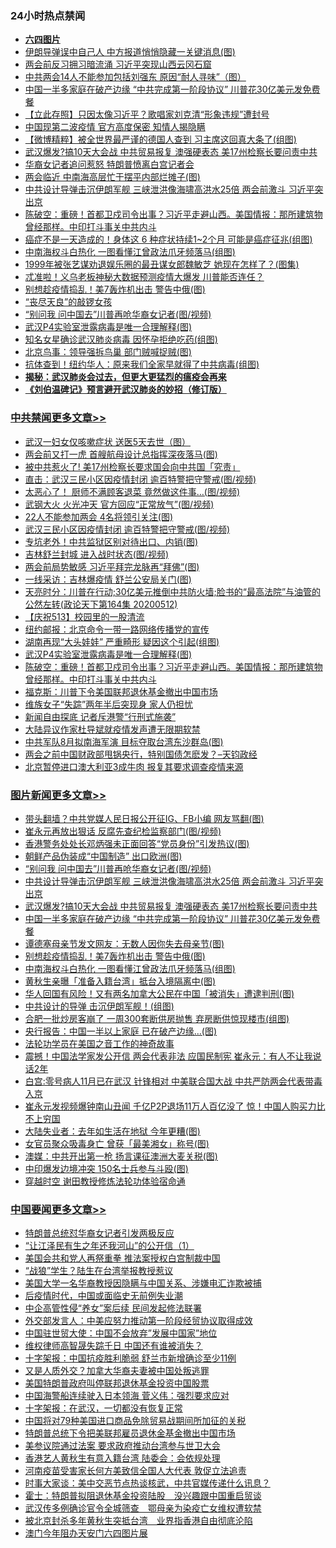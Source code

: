 <div class="catlist">
<h3>24小时热点禁闻</h3>
<ul>
<li><b><a href="64photo" target="_blank">六四图片</a></b></li>
<li><a href="https://github.com/fqnews/bnews/blob/master/cbnews/20200512/1327262.md">伊朗导弹误中自己人 中方报道悄悄隐藏一关键消息(图)</a></li>
<li><a href="https://github.com/fqnews/bnews/blob/master/comments/20200512/1327203.md">两会前反习拥习暗流涌 习近平突现山西云冈石窟</a></li>
<li><a href="https://github.com/fqnews/bnews/blob/master/cnnews/20200512/1327285.md">中共两会14人不能参加包括刘强东 原因“耐人寻味”（图）</a></li>
<li><a href="https://github.com/fqnews/bnews/blob/master/topimagenews/20200512/1327258.md">中国一半多家庭在破产边缘 “中共完成第一阶段协议” 川普花30亿美元发免费餐</a></li>
<li><a href="https://github.com/fqnews/bnews/blob/master/baitai/20200513/1327464.md">【立此存照】只因太像习近平？歌唱家刘克清“形象违规”遭封号</a></li>
<li><a href="https://github.com/fqnews/bnews/blob/master/comments/20200512/1327411.md">中国现第二波疫情 官方高度保密 知情人揭隐瞒</a></li>
<li><a href="https://github.com/fqnews/bnews/blob/master/comments/20200513/1327517.md">【微博精粹】被全世界最严谨的德国人查到 习主席这回真大条了(组图)</a></li>
<li><a href="https://github.com/fqnews/bnews/blob/master/topimagenews/20200512/1327298.md">武汉爆发?搞10天大会战 中共贸易报复 澳强硬表态 美17州检察长要问责中共</a></li>
<li><a href="https://github.com/fqnews/bnews/blob/master/worldnews/usa/20200512/1327245.md">华裔女记者追问惹怒 特朗普愤离白宫记者会</a></li>
<li><a href="https://github.com/fqnews/bnews/blob/master/cbnews/20200512/1327282.md">两会临近 中南海高层忙于摆平内部烂摊子(图)</a></li>
<li><a href="https://github.com/fqnews/bnews/blob/master/topimagenews/20200512/1327364.md">中共设计导弹击沉伊朗军舰 三峡泄洪像海啸高洪水25倍 两会前激斗 习近平突出京</a></li>
<li><a href="https://github.com/fqnews/bnews/blob/master/cbnews/20200513/1327514.md">陈破空：重磅！首都卫戍司令出事？习近平走避山西。美国情报：那所建筑物曾经那样。中印打斗事关中共内斗 </a></li>
<li><a href="https://github.com/fqnews/bnews/blob/master/health/20200512/1327186.md">癌症不是一天造成的！身体这 6 种症状持续1~2个月 可能是癌症征兆(组图)</a></li>
<li><a href="https://github.com/fqnews/bnews/blob/master/topimagenews/20200512/1327255.md">中南海权斗白热化 一图看懂江曾政法爪牙频落马(组图)</a></li>
<li><a href="https://github.com/fqnews/bnews/blob/master/yule/20200513/1327550.md">1999年被张艺谋劝退娱乐圈的最丑谋女郎魏敏芝 她现在怎样了？(图集)</a></li>
<li><a href="https://github.com/fqnews/bnews/blob/master/comments/20200513/1327483.md">忒准啦！义乌老板神秘大数据预测疫情大爆发 川普能否连任？</a></li>
<li><a href="https://github.com/fqnews/bnews/blob/master/topimagenews/20200512/1327256.md">别想趁疫情捣乱！美7轰炸机出击 警告中俄(图)</a></li>
<li><a href="https://github.com/fqnews/bnews/blob/master/baitai/20200513/1327437.md">“丧尽天良”的敲锣女孩</a></li>
<li><a href="https://github.com/fqnews/bnews/blob/master/topimagenews/20200513/1327497.md">“别问我 问中国去”川普再呛华裔女记者(图/视频)</a></li>
<li><a href="https://github.com/fqnews/bnews/blob/master/cbnews/20200513/1327528.md">武汉P4实验室泄露病毒是唯一合理解释(图)</a></li>
<li><a href="https://github.com/fqnews/bnews/blob/master/yule/20200513/1327447.md">知名女星确诊武汉肺炎病毒 因怀孕拒绝吃药(组图)</a></li>
<li><a href="https://github.com/fqnews/bnews/blob/master/cnnews/20200512/1327275.md">北京鸟事：领导强拆鸟巢 部门贼喊捉贼(图)</a></li>
<li><a href="https://github.com/fqnews/bnews/blob/master/cnnews/20200513/1327540.md">抗体查到！纽约华人：原来我们全家早就得了中共病毒(组图)</a></li>
<li><b><a href="https://github.com/fqnews/bnews/blob/master/comments/20200211/1275071.md" target="_blank">揭秘：武汉肺炎会过去，但更大更猛烈的瘟疫会再来</a></b></li>
<li><b><a href="https://github.com/fqnews/bnews/blob/master/comments/20200207/1272816.md" target="_blank">《刘伯温碑记》预言避开武汉肺炎的妙招（修订版）</a></b></li>
</ul>
</div>

<div class="catlist">
<h3><a href="https://github.com/fqnews/bnews/blob/master/cbnews/" target="_blank">中共禁闻</a><span><a href="https://github.com/fqnews/bnews/blob/master/cbnews/" target="_blank" rel="nofollow">更多文章>></a></span></h3>
<ul>
<li><a href="https://github.com/fqnews/bnews/blob/master/cbnews/20200513/1327792.md" target="_blank">武汉一妇女仅咳嗽症状 送医5天去世（图）</a></li>
<li><a href="https://github.com/fqnews/bnews/blob/master/cbnews/20200513/1327790.md" target="_blank">两会前又打一虎 首艘航母设计总指挥深夜落马(图)</a></li>
<li><a href="https://github.com/fqnews/bnews/blob/master/cbnews/20200513/1327784.md" target="_blank">被中共惹火了! 美17州检察长要求国会向中共国「究责」</a></li>
<li><a href="https://github.com/fqnews/bnews/blob/master/cbnews/20200513/1327774.md" target="_blank">直击：武汉三民小区因疫情封闭 逾百特警把守警戒(图/视频)</a></li>
<li><a href="https://github.com/fqnews/bnews/blob/master/cbnews/20200513/1327765.md" target="_blank">太恶心了！ 厨师不满顾客退菜 竟然做这件事&#8230;(图/视频)</a></li>
<li><a href="https://github.com/fqnews/bnews/blob/master/cbnews/20200513/1327758.md" target="_blank">武钢大火 火光冲天 官方回应“正常放气”(图/视频)</a></li>
<li><a href="https://github.com/fqnews/bnews/blob/master/cbnews/20200513/1327722.md" target="_blank">22人不能参加两会 4名将领引关注(图)</a></li>
<li><a href="https://github.com/fqnews/bnews/blob/master/cbnews/20200513/1327707.md" target="_blank">武汉三民小区因疫情封闭 逾百特警把守警戒(图/视频)</a></li>
<li><a href="https://github.com/fqnews/bnews/blob/master/cbnews/20200513/1327687.md" target="_blank">专坑老外！中共监狱区别对待出口、内销(图)</a></li>
<li><a href="https://github.com/fqnews/bnews/blob/master/cbnews/20200513/1327686.md" target="_blank">吉林舒兰封城 进入战时状态(图/视频)</a></li>
<li><a href="https://github.com/fqnews/bnews/blob/master/cbnews/20200513/1327655.md" target="_blank">两会前局势敏感 习近平拜完龙脉再“拜佛”(图)</a></li>
<li><a href="https://github.com/fqnews/bnews/blob/master/cbnews/20200513/1327654.md" target="_blank">一线采访：吉林爆疫情 舒兰公安局关门(图)</a></li>
<li><a href="https://github.com/fqnews/bnews/blob/master/cbnews/20200513/1327652.md" target="_blank">天亮时分：川普在行动;30亿美元推倒中共防火墙;脸书的“最高法院”与油管的公然左转(政论天下第164集 20200512)</a></li>
<li><a href="https://github.com/fqnews/bnews/blob/master/cbnews/20200513/1327387.md" target="_blank">【庆祝513】校园里的一股清流</a></li>
<li><a href="https://github.com/fqnews/bnews/blob/master/cbnews/20200513/1327572.md" target="_blank">纽约邮报：北京命令一带一路网络传播党的宣传</a></li>
<li><a href="https://github.com/fqnews/bnews/blob/master/cbnews/20200513/1327529.md" target="_blank">湖南再现“大头娃娃” 严重畸形 疑因这个引起(组图)</a></li>
<li><a href="https://github.com/fqnews/bnews/blob/master/cbnews/20200513/1327528.md" target="_blank">武汉P4实验室泄露病毒是唯一合理解释(图)</a></li>
<li><a href="https://github.com/fqnews/bnews/blob/master/cbnews/20200513/1327514.md" target="_blank">陈破空：重磅！首都卫戍司令出事？习近平走避山西。美国情报：那所建筑物曾经那样。中印打斗事关中共内斗</a></li>
<li><a href="https://github.com/fqnews/bnews/blob/master/cbnews/20200513/1327484.md" target="_blank">福克斯：川普下令美国联邦退休基金撤出中国市场</a></li>
<li><a href="https://github.com/fqnews/bnews/blob/master/cbnews/20200512/1327377.md" target="_blank">维族女子“失踪”两年半后突现身 家人仍担忧</a></li>
<li><a href="https://github.com/fqnews/bnews/blob/master/cbnews/20200512/1327360.md" target="_blank">新闻自由探底 记者斥港警“行刑式施袭”</a></li>
<li><a href="https://github.com/fqnews/bnews/blob/master/cbnews/20200512/1327352.md" target="_blank">大陆异议作家杜导斌就疫情发声遭无限期软禁</a></li>
<li><a href="https://github.com/fqnews/bnews/blob/master/cbnews/20200512/1327334.md" target="_blank">中共军队8月拟南海军演 目标夺取台湾东沙群岛(图)</a></li>
<li><a href="https://github.com/fqnews/bnews/blob/master/cbnews/20200512/1327288.md" target="_blank">两会之前中国财政部甩锅央行，特别国债怎麽发？&#8211;天钧政经</a></li>
<li><a href="https://github.com/fqnews/bnews/blob/master/cbnews/20200512/1327283.md" target="_blank">北京暂停进口澳大利亚3成牛肉 报复其要求调查疫情来源</a></li>

</ul>
</div>
<div class="catlist">
<h3><a href="https://github.com/fqnews/bnews/blob/master/topimagenews/" target="_blank">图片新闻</a><span><a href="https://github.com/fqnews/bnews/blob/master/topimagenews/" target="_blank" rel="nofollow">更多文章>></a></span></h3>
<ul>
<li><a href="https://github.com/fqnews/bnews/blob/master/topimagenews/20200513/1327706.md" target="_blank">带头翻墙？中共党媒人民日报公开征IG、FB小编 网友骂翻(图)</a></li>
<li><a href="https://github.com/fqnews/bnews/blob/master/topimagenews/20200513/1327705.md" target="_blank">崔永元再放出狠话 反腐先查纪检监察部门(图/视频)</a></li>
<li><a href="https://github.com/fqnews/bnews/blob/master/topimagenews/20200513/1327669.md" target="_blank">香港警务处处长邓炳强未正面回答“党员身份”引发热议(图)</a></li>
<li><a href="https://github.com/fqnews/bnews/blob/master/topimagenews/20200513/1327653.md" target="_blank">朝鲜产品伪装成“中国制造” 出口欧洲(图)</a></li>
<li><a href="https://github.com/fqnews/bnews/blob/master/topimagenews/20200513/1327497.md" target="_blank">“别问我 问中国去”川普再呛华裔女记者(图/视频)</a></li>
<li><a href="https://github.com/fqnews/bnews/blob/master/topimagenews/20200512/1327364.md" target="_blank">中共设计导弹击沉伊朗军舰 三峡泄洪像海啸高洪水25倍 两会前激斗 习近平突出京</a></li>
<li><a href="https://github.com/fqnews/bnews/blob/master/topimagenews/20200512/1327298.md" target="_blank">武汉爆发?搞10天大会战 中共贸易报复 澳强硬表态 美17州检察长要问责中共</a></li>
<li><a href="https://github.com/fqnews/bnews/blob/master/topimagenews/20200512/1327258.md" target="_blank">中国一半多家庭在破产边缘 “中共完成第一阶段协议” 川普花30亿美元发免费餐</a></li>
<li><a href="https://github.com/fqnews/bnews/blob/master/topimagenews/20200512/1327257.md" target="_blank">谭德塞母亲节发文网友：无数人因你失去母亲节(图)</a></li>
<li><a href="https://github.com/fqnews/bnews/blob/master/topimagenews/20200512/1327256.md" target="_blank">别想趁疫情捣乱！美7轰炸机出击 警告中俄(图)</a></li>
<li><a href="https://github.com/fqnews/bnews/blob/master/topimagenews/20200512/1327255.md" target="_blank">中南海权斗白热化 一图看懂江曾政法爪牙频落马(组图)</a></li>
<li><a href="https://github.com/fqnews/bnews/blob/master/topimagenews/20200512/1327162.md" target="_blank">黄秋生亲曝「准备入籍台湾」抵台入境隔离中(图)</a></li>
<li><a href="https://github.com/fqnews/bnews/blob/master/topimagenews/20200512/1327154.md" target="_blank">华人回国有风险！又有两名加拿大公民在中国「被消失」遭逮判刑(图)</a></li>
<li><a href="https://github.com/fqnews/bnews/blob/master/topimagenews/20200512/1327113.md" target="_blank">中共设计的导弹 击沉伊朗军舰！(组图)</a></li>
<li><a href="https://github.com/fqnews/bnews/blob/master/topimagenews/20200512/1327044.md" target="_blank">合肥一批炒房客崩了 一周300套断供房抛售 弃房断供惊现楼市(组图)</a></li>
<li><a href="https://github.com/fqnews/bnews/blob/master/topimagenews/20200512/1326860.md" target="_blank">央行报告：中国一半以上家庭 已在破产边缘…(图)</a></li>
<li><a href="https://github.com/fqnews/bnews/blob/master/comments/20200511/1326751.md" target="_blank">法轮功学员在美国之音工作的神奇故事</a></li>
<li><a href="https://github.com/fqnews/bnews/blob/master/topimagenews/20200511/1326733.md" target="_blank">震撼！中国法学家发公开信 两会代表非法 应国民制宪 崔永元：有人不让我说话2年</a></li>
<li><a href="https://github.com/fqnews/bnews/blob/master/topimagenews/20200511/1326708.md" target="_blank">白宫:零号病人11月已在武汉 针锋相对 中美联合国大战 中共严防两会代表带毒入京</a></li>
<li><a href="https://github.com/fqnews/bnews/blob/master/topimagenews/20200511/1326691.md" target="_blank">崔永元发视频爆钟南山丑闻 千亿P2P退场11万人百亿没了 惊！中国人购买力比不上穷国</a></li>
<li><a href="https://github.com/fqnews/bnews/blob/master/topimagenews/20200511/1326613.md" target="_blank">大陆失业者：去年如生活在地狱 今年更糟(图)</a></li>
<li><a href="https://github.com/fqnews/bnews/blob/master/topimagenews/20200511/1326612.md" target="_blank">女官员聚众吸毒身亡 曾获「最美湘女」称号(图)</a></li>
<li><a href="https://github.com/fqnews/bnews/blob/master/topimagenews/20200511/1326555.md" target="_blank">澳媒：中共开出第一枪 扬言课征澳洲大麦关税(图)</a></li>
<li><a href="https://github.com/fqnews/bnews/blob/master/topimagenews/20200511/1326514.md" target="_blank">中印爆发边境冲突 150名士兵参与斗殴(图)</a></li>
<li><a href="https://github.com/fqnews/bnews/blob/master/comments/20200511/1322384.md" target="_blank">穿越时空 谢田教授修炼法轮功体验宿命通</a></li>

</ul>
</div>
<div class="catlist">
<h3><a href="https://github.com/fqnews/bnews/blob/master/headline/" target="_blank">中国要闻</a><span><a href="https://github.com/fqnews/bnews/blob/master/headline/" target="_blank" rel="nofollow">更多文章>></a></span></h3>
<ul>
<li><a href="https://github.com/fqnews/bnews/blob/master/headline/20200513/1327724.md" target="_blank">特朗普总统怼华裔女记者引发两极反应</a></li>
<li><a href="https://github.com/fqnews/bnews/blob/master/headline/20200513/1318475.md" target="_blank">“让江泽民有生之年还我河山”的公开信（1）</a></li>
<li><a href="https://github.com/fqnews/bnews/blob/master/headline/20200513/1327685.md" target="_blank">美国会共和党人再祭重拳 推法案授权白宫制裁中国</a></li>
<li><a href="https://github.com/fqnews/bnews/blob/master/headline/20200513/1327639.md" target="_blank">“战狼”学生？陆生在台湾举报教授惹议</a></li>
<li><a href="https://github.com/fqnews/bnews/blob/master/headline/20200513/1327587.md" target="_blank">美国大学一名华裔教授因隐瞒与中国关系、涉嫌电汇诈欺被捕</a></li>
<li><a href="https://github.com/fqnews/bnews/blob/master/headline/20200513/1327553.md" target="_blank">后疫情时代，中国或面临史无前例失业潮</a></li>
<li><a href="https://github.com/fqnews/bnews/blob/master/headline/20200513/1327534.md" target="_blank">中企高管性侵“养女”案后续 民间发起修法联署</a></li>
<li><a href="https://github.com/fqnews/bnews/blob/master/headline/20200513/1327516.md" target="_blank">外交部发言人：中美应努力推动第一阶段经贸协议取得成效</a></li>
<li><a href="https://github.com/fqnews/bnews/blob/master/headline/20200513/1327511.md" target="_blank">中国驻世贸大使：中国不会放弃&#8221;发展中国家&#8221;地位</a></li>
<li><a href="https://github.com/fqnews/bnews/blob/master/headline/20200513/1327490.md" target="_blank">维权律师高智晟失踪千日  中国还有谁被消失？</a></li>
<li><a href="https://github.com/fqnews/bnews/blob/master/headline/20200513/1327487.md" target="_blank">十字架报：中国抗疫胜利脆弱 舒兰市新增确诊至少11例</a></li>
<li><a href="https://github.com/fqnews/bnews/blob/master/headline/20200513/1327485.md" target="_blank">又是人质外交？加拿大华裔夫妻被中国处叛逃罪</a></li>
<li><a href="https://github.com/fqnews/bnews/blob/master/headline/20200513/1327470.md" target="_blank">美国特朗普政府叫停联邦退休基金投资中国股票</a></li>
<li><a href="https://github.com/fqnews/bnews/blob/master/headline/20200513/1327469.md" target="_blank">中国海警船连续驶入日本领海    菅义伟：强烈要求应对</a></li>
<li><a href="https://github.com/fqnews/bnews/blob/master/headline/20200513/1327466.md" target="_blank">十字架报：在武汉，一切都没有恢复正常</a></li>
<li><a href="https://github.com/fqnews/bnews/blob/master/headline/20200513/1327465.md" target="_blank">中国将对79种美国进口商品免除贸易战期间所加征的关税</a></li>
<li><a href="https://github.com/fqnews/bnews/blob/master/headline/20200513/1327461.md" target="_blank">特朗普总统下令把美联邦雇员退休金基金撤出中国市场</a></li>
<li><a href="https://github.com/fqnews/bnews/blob/master/headline/20200513/1327455.md" target="_blank">美参议院通过法案  要求政府推动台湾参与世卫大会</a></li>
<li><a href="https://github.com/fqnews/bnews/blob/master/headline/20200513/1327435.md" target="_blank">香港艺人黄秋生有意入籍台湾     陆委会：会依规处理</a></li>
<li><a href="https://github.com/fqnews/bnews/blob/master/headline/20200513/1327434.md" target="_blank">河南疫苗受害家长何方美致信全国人大代表    敦促立法追责</a></li>
<li><a href="https://github.com/fqnews/bnews/blob/master/headline/20200512/1327429.md" target="_blank">时事大家谈：美中交恶节点热谈核武，中共官媒传递什么讯息？</a></li>
<li><a href="https://github.com/fqnews/bnews/blob/master/headline/20200512/1327425.md" target="_blank">霍士：特朗普拟阻退休基金投资陆股　没兴趣跟中国重启贸谈</a></li>
<li><a href="https://github.com/fqnews/bnews/blob/master/headline/20200512/1327424.md" target="_blank">武汉传多例确诊官令全城筛查　鄂母亲为染疫亡女维权遭软禁</a></li>
<li><a href="https://github.com/fqnews/bnews/blob/master/headline/20200512/1327414.md" target="_blank">被北京封杀多年黄秋生突抵台湾　业界指香港自由彻底沦陷</a></li>
<li><a href="https://github.com/fqnews/bnews/blob/master/headline/20200512/1327409.md" target="_blank">澳门今年阻办天安门六四图片展</a></li>

</ul>
</div>